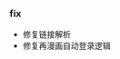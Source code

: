 ### fix

- 修复链接解析
- 修复再漫画自动登录逻辑

<!-- ### feat -->

<!-- ### build -->

<!-- ### ui -->

<!-- ### refactor -->

 
 